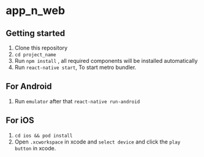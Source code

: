 # app_n_web

## Getting started

1. Clone this repository
2. `cd project_name`
2. Run `npm install` , all required components will be installed automatically
3. Run `react-native start`, To start metro bundler.

## For Android

1. Run `emulator` after that `react-native run-android`

## For iOS

1. `cd ios && pod install`
2. Open `.xcworkspace` in xcode and `select device` and click the `play button` in xcode.

